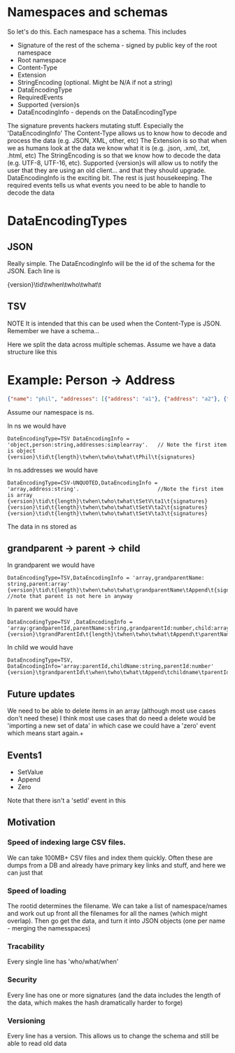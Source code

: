 # Namespaces and schemas

So let's do this. Each namespace has a schema. This includes
* Signature of the rest of the schema - signed by public key of the root namespace
* Root namespace
* Content-Type
* Extension
* StringEncoding (optional. Might be N/A if not a string)
* DataEncodingType
* RequiredEvents 
* Supported {version}s
* DataEncodingInfo - depends on the DataEncodingType

The signature prevents hackers mutating stuff. Especially the 'DataEncodingInfo'
The Content-Type allows us to know how to decode and process the data (e.g. JSON, XML, other, etc)
The Extension is so that when we as humans look at the data we know what it is (e.g. .json, .xml, .txt, .html, etc)
The StringEncoding is so that we know how to decode the data (e.g. UTF-8, UTF-16, etc). 
Supported {version}s will allow us to notify the user that they are using an old client... and that they should upgrade.
DataEncodingInfo is the exciting bit. The rest is just housekeeping.
The required events tells us what events you need to be able to handle to decode the data

# DataEncodingTypes

## JSON
Really simple.  The DataEncodingInfo will be the id of the schema for the JSON. Each line is

{version}\tid\twhen\twho\twhat\t<TheOneLineJson>

## TSV
NOTE It is intended that this can be used when the Content-Type is JSON. Remember we have a schema...

Here we split the data across multiple schemas. Assume we have a data structure like this

# Example: Person -> Address

```json
{"name": "phil", "addresses": [{"address": "a1"}, {"address": "a2"}, {"address": "a3"}]}
```
Assume our namespace is ns.

In ns we would have
```
DateEncodingType=TSV DataEncodingInfo = 'object,person:string,addresses:simplearray'.   // Note the first item is object
{version}\tid\t{length}\twhen\twho\twhat\tPhil\t{signatures}
```

In ns.addresses we would have 
```
DataEncodingType=CSV-UNQUOTED,DataEncodingInfo = 'array,address:string'.                         //Note the first item is array
{version}\tid\t{length}\twhen\twho\twhat\tSetV\ta1\t{signatures}
{version}\tid\t{length}\twhen\twho\twhat\tSetV\ta2\t{signatures}
{version}\tid\t{length}\twhen\twho\twhat\tSetV\ta3\t{signatures}
```

The data in ns stored as

## grandparent -> parent -> child

In grandparent we would have 
```
DataEncodingType=TSV,DataEncodingInfo = 'array,grandparentName: string,parent:array'
{version}\tid\t{length}\twhen\twho\twhat\grandparentName\tAppend\t{signatures}         //note that parent is not here in anyway
```
In parent we would have
```
DataEncodingType=TSV ,DataEncodingInfo = 'array:grandparentId,parentName:string,grandparentId:number,child:array'
{version}\tgrandParentId\t{length}\twhen\twho\twhat\tAppend\t\parentName\tgrandparentId\tchildId\t{signatures}
```
In child we would have 
```
DataEncodingType=TSV, DataEncodingInfo='array:parentId,childName:string,parentId:number'
{version}\tgrandparentId\t\when\twho\twhat\tAppend\tchildname\tparentId\t{signatures}
```

## Future updates
We need to be able to delete items in an array (although most use cases don't need these)
I think most use cases that do need a delete would be 'importing a new set of data' in which case we could have a 'zero' event which means
start again.+

## Events1
* SetValue
* Append
* Zero 

Note that there isn't a 'setId' event in this 


## Motivation

### Speed of indexing large CSV files. 
We can take 100MB+ CSV files and index them quickly. Often these are dumps from a DB
and already have primary key links and stuff, and here we can just that

### Speed of loading 
The rootid determines the filename. We can take a list of namespace/names and work out up front all the filenames for all the names (which might overlap).
Then go get the data, and turn it into JSON objects (one per name - merging the namesspaces)

### Tracability
Every single line has 'who/what/when'

### Security
Every line has one or more signatures (and the data includes the length of the data, which makes the hash dramatically harder to forge)

### Versioning
Every line has a version. This allows us to change the schema and still be able to read old data
